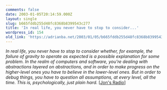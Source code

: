 ```yaml
---
comments: false
date: 2003-01-05T20:14:59.000Z
layout: single
slug: b665fddb255d48fc8368b8399543c277
title: 'In real life, you never have to stop to consider...'
wordpress_id: 154
old_link: 'https://adrianba.net/2003/01/05/b665fddb255d48fc8368b8399543c277/'
---
```

_In real life, you never have to stop to consider whether, for
example, the failure of gravity to operate as expected is a
possible explanation for some problem. In the realm of computers
and software, you're dealing with abstractions layered on
abstractions, and in order to make progress on the higher-level
ones you have to believe in the lower-level ones. But in order to
debug things, you have to question all assumptions, at every level,
all the time. This is, psychologically, just plain hard._
[[Jon's Radio](http://weblog.infoworld.com/udell/)]

